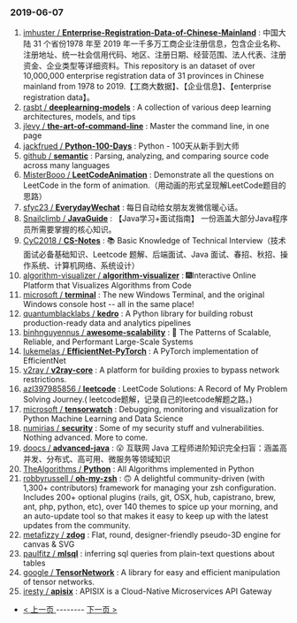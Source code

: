 ### 2019-06-07 
1. [imhuster / **Enterprise-Registration-Data-of-Chinese-Mainland**](https://github.com/imhuster/Enterprise-Registration-Data-of-Chinese-Mainland) : 中国大陆 31 个省份1978 年至 2019 年一千多万工商企业注册信息，包含企业名称、注册地址、统一社会信用代码、地区、注册日期、经营范围、法人代表、注册资金、企业类型等详细资料。This repository is an dataset of over 10,000,000 enterprise registration data of 31 provinces in Chinese mainland from 1978 to 2019.【工商大数据】、【企业信息】、【enterprise registration data】。
1. [rasbt / **deeplearning-models**](https://github.com/rasbt/deeplearning-models) : A collection of various deep learning architectures, models, and tips
1. [jlevy / **the-art-of-command-line**](https://github.com/jlevy/the-art-of-command-line) : Master the command line, in one page
1. [jackfrued / **Python-100-Days**](https://github.com/jackfrued/Python-100-Days) : Python - 100天从新手到大师
1. [github / **semantic**](https://github.com/github/semantic) : Parsing, analyzing, and comparing source code across many languages
1. [MisterBooo / **LeetCodeAnimation**](https://github.com/MisterBooo/LeetCodeAnimation) : Demonstrate all the questions on LeetCode in the form of animation.（用动画的形式呈现解LeetCode题目的思路）
1. [sfyc23 / **EverydayWechat**](https://github.com/sfyc23/EverydayWechat) : 每日自动给女朋友发微信暖心话。
1. [Snailclimb / **JavaGuide**](https://github.com/Snailclimb/JavaGuide) : 【Java学习+面试指南】 一份涵盖大部分Java程序员所需要掌握的核心知识。
1. [CyC2018 / **CS-Notes**](https://github.com/CyC2018/CS-Notes) : 📚 Basic Knowledge of Technical Interview（技术面试必备基础知识、Leetcode 题解、后端面试、Java 面试、春招、秋招、操作系统、计算机网络、系统设计）
1. [algorithm-visualizer / **algorithm-visualizer**](https://github.com/algorithm-visualizer/algorithm-visualizer) : 🎆Interactive Online Platform that Visualizes Algorithms from Code
1. [microsoft / **terminal**](https://github.com/microsoft/terminal) : The new Windows Terminal, and the original Windows console host -- all in the same place!
1. [quantumblacklabs / **kedro**](https://github.com/quantumblacklabs/kedro) : A Python library for building robust production-ready data and analytics pipelines
1. [binhnguyennus / **awesome-scalability**](https://github.com/binhnguyennus/awesome-scalability) : 🌰 The Patterns of Scalable, Reliable, and Performant Large-Scale Systems
1. [lukemelas / **EfficientNet-PyTorch**](https://github.com/lukemelas/EfficientNet-PyTorch) : A PyTorch implementation of EfficientNet
1. [v2ray / **v2ray-core**](https://github.com/v2ray/v2ray-core) : A platform for building proxies to bypass network restrictions.
1. [azl397985856 / **leetcode**](https://github.com/azl397985856/leetcode) : LeetCode Solutions: A Record of My Problem Solving Journey.( leetcode题解，记录自己的leetcode解题之路。)
1. [microsoft / **tensorwatch**](https://github.com/microsoft/tensorwatch) : Debugging, monitoring and visualization for Python Machine Learning and Data Science
1. [numirias / **security**](https://github.com/numirias/security) : Some of my security stuff and vulnerabilities. Nothing advanced. More to come.
1. [doocs / **advanced-java**](https://github.com/doocs/advanced-java) : 😮 互联网 Java 工程师进阶知识完全扫盲：涵盖高并发、分布式、高可用、微服务等领域知识
1. [TheAlgorithms / **Python**](https://github.com/TheAlgorithms/Python) : All Algorithms implemented in Python
1. [robbyrussell / **oh-my-zsh**](https://github.com/robbyrussell/oh-my-zsh) : 🙃 A delightful community-driven (with 1,300+ contributors) framework for managing your zsh configuration. Includes 200+ optional plugins (rails, git, OSX, hub, capistrano, brew, ant, php, python, etc), over 140 themes to spice up your morning, and an auto-update tool so that makes it easy to keep up with the latest updates from the community.
1. [metafizzy / **zdog**](https://github.com/metafizzy/zdog) : Flat, round, designer-friendly pseudo-3D engine for canvas & SVG
1. [paulfitz / **mlsql**](https://github.com/paulfitz/mlsql) : inferring sql queries from plain-text questions about tables
1. [google / **TensorNetwork**](https://github.com/google/TensorNetwork) : A library for easy and efficient manipulation of tensor networks.
1. [iresty / **apisix**](https://github.com/iresty/apisix) : APISIX is a Cloud-Native Microservices API Gateway 

- [ < 上一页 ](https://github.com/able8/github-trending-daily-record/blob/master/2019-06-06.md) -------- [ 下一页 > ](https://github.com/able8/github-trending-daily-record/blob/master/2019-06-08.md)